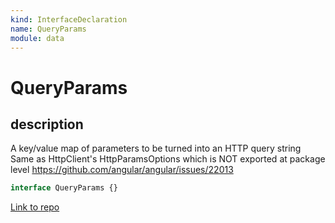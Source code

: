 ```yaml
---
kind: InterfaceDeclaration
name: QueryParams
module: data
---
```


# QueryParams

## description

A key/value map of parameters to be turned into an HTTP query string
Same as HttpClient's HttpParamsOptions which is NOT exported at package level
https://github.com/angular/angular/issues/22013

```ts
interface QueryParams {}
```

[Link to repo](https://github.com/ngrx/platform/blob/master/modules/data/src/dataservices/interfaces.ts#L30-L32)
